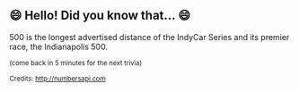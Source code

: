 ## :smile: Hello! Did you know that... :smile:
500 is the longest advertised distance of the IndyCar Series and its premier race, the Indianapolis 500.

<sup>(come back in 5 minutes for the next trivia)</sup>


<sup>Credits: http://numbersapi.com</sup>
